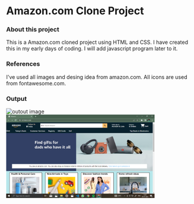 # Amazon.com Clone Project
### About this project
This is a Amazon.com cloned project using HTML and CSS. I have created this in my early days of coding. I will add javascript program later to it. 
### References
I've used all images and desing idea from amazon.com. All icons are used from fontawesome.com.
### Output
![outout image](https://github.com/priyanshukanji-10/Amazon-Clone/blob/a4eb22650664900361c83439936a625e2a1b65e3/readme-images/Screenshot%20(46).png=250x250)
<img src="https://github.com/priyanshukanji-10/Amazon-Clone/blob/a4eb22650664900361c83439936a625e2a1b65e3/readme-images/Screenshot%20(46).png" width = 400px>